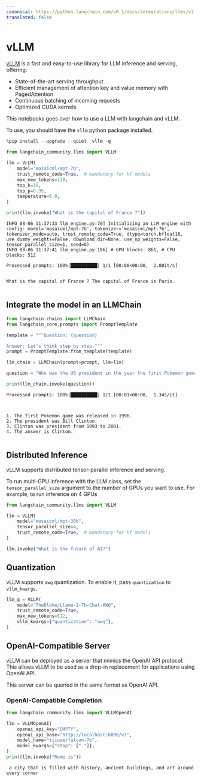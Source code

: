 ```yaml
---
canonical: https://python.langchain.com/v0.1/docs/integrations/llms/vllm
translated: false
---
```


# vLLM

[vLLM](https://vllm.readthedocs.io/en/latest/index.html) is a fast and easy-to-use library for LLM inference and serving, offering:

* State-of-the-art serving throughput
* Efficient management of attention key and value memory with PagedAttention
* Continuous batching of incoming requests
* Optimized CUDA kernels

This notebooks goes over how to use a LLM with langchain and vLLM.

To use, you should have the `vllm` python package installed.

```python
%pip install --upgrade --quiet  vllm -q
```

```python
from langchain_community.llms import VLLM

llm = VLLM(
    model="mosaicml/mpt-7b",
    trust_remote_code=True,  # mandatory for hf models
    max_new_tokens=128,
    top_k=10,
    top_p=0.95,
    temperature=0.8,
)

print(llm.invoke("What is the capital of France ?"))
```

```output
INFO 08-06 11:37:33 llm_engine.py:70] Initializing an LLM engine with config: model='mosaicml/mpt-7b', tokenizer='mosaicml/mpt-7b', tokenizer_mode=auto, trust_remote_code=True, dtype=torch.bfloat16, use_dummy_weights=False, download_dir=None, use_np_weights=False, tensor_parallel_size=1, seed=0)
INFO 08-06 11:37:41 llm_engine.py:196] # GPU blocks: 861, # CPU blocks: 512

Processed prompts: 100%|██████████| 1/1 [00:00<00:00,  2.00it/s]


What is the capital of France ? The capital of France is Paris.


```

## Integrate the model in an LLMChain

```python
from langchain.chains import LLMChain
from langchain_core.prompts import PromptTemplate

template = """Question: {question}

Answer: Let's think step by step."""
prompt = PromptTemplate.from_template(template)

llm_chain = LLMChain(prompt=prompt, llm=llm)

question = "Who was the US president in the year the first Pokemon game was released?"

print(llm_chain.invoke(question))
```

```output
Processed prompts: 100%|██████████| 1/1 [00:01<00:00,  1.34s/it]



1. The first Pokemon game was released in 1996.
2. The president was Bill Clinton.
3. Clinton was president from 1993 to 2001.
4. The answer is Clinton.


```

## Distributed Inference

vLLM supports distributed tensor-parallel inference and serving.

To run multi-GPU inference with the LLM class, set the `tensor_parallel_size` argument to the number of GPUs you want to use. For example, to run inference on 4 GPUs

```python
from langchain_community.llms import VLLM

llm = VLLM(
    model="mosaicml/mpt-30b",
    tensor_parallel_size=4,
    trust_remote_code=True,  # mandatory for hf models
)

llm.invoke("What is the future of AI?")
```

## Quantization

vLLM supports `awq` quantization. To enable it, pass `quantization` to `vllm_kwargs`.

```python
llm_q = VLLM(
    model="TheBloke/Llama-2-7b-Chat-AWQ",
    trust_remote_code=True,
    max_new_tokens=512,
    vllm_kwargs={"quantization": "awq"},
)
```

## OpenAI-Compatible Server

vLLM can be deployed as a server that mimics the OpenAI API protocol. This allows vLLM to be used as a drop-in replacement for applications using OpenAI API.

This server can be queried in the same format as OpenAI API.

### OpenAI-Compatible Completion

```python
from langchain_community.llms import VLLMOpenAI

llm = VLLMOpenAI(
    openai_api_key="EMPTY",
    openai_api_base="http://localhost:8000/v1",
    model_name="tiiuae/falcon-7b",
    model_kwargs={"stop": ["."]},
)
print(llm.invoke("Rome is"))
```

```output
 a city that is filled with history, ancient buildings, and art around every corner
```